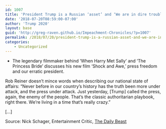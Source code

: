 ```yaml
---
id: 1007
title: 'President Trump is a Russian ‘asset’ and ‘We are in dire trouble’'
date: '2018-07-20T08:59:00-07:00'
author: 'Trump 2020'
layout: base
guid: 'http://greg-raven.github.io/Impeachment-Chronicles/?p=1007'
permalink: /2018/07/20/president-trump-is-a-russian-asset-and-we-are-in-dire-trouble/
categories:
    - Uncategorized
---
```


- The legendary filmmaker behind ‘When Harry Met Sally’ and ‘The Princess Bride’ discusses his new film ‘Shock and Awe,’ press freedom and our erratic president.

Rob Reiner doesn’t mince words when describing our national state of affairs: “Never before in our country’s history has the truth been more under attack, and the press under attack. Just yesterday, \[Trump\] called the press, again, the enemy of the people. That’s the classic authoritarian playbook, right there. We’re living in a time that’s really crazy.”

\[…\]

Source: Nick Schager, Entertainment Critic, [The Daily Beast](https://www.thedailybeast.com/rob-reiner-president-trump-is-a-russian-asset-and-we-are-in-dire-trouble)